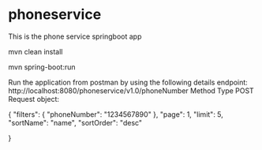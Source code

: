 # phoneservice
This is the phone service springboot app

mvn clean install

mvn spring-boot:run

Run the application from postman by using the following details
endpoint: http://localhost:8080/phoneservice/v1.0/phoneNumber
Method Type POST
Request object:

{
	"filters": {
		"phoneNumber": "1234567890"
	},
	"page": 1,
	"limit": 5,
	"sortName": "name",
	"sortOrder": "desc"

}
